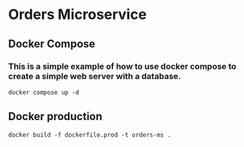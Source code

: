 # Orders Microservice

## Docker Compose
### This is a simple example of how to use docker compose to create a simple web server with a database.
```
docker compose up -d
```

## Docker production
```
docker build -f dockerfile.prod -t orders-ms .
```